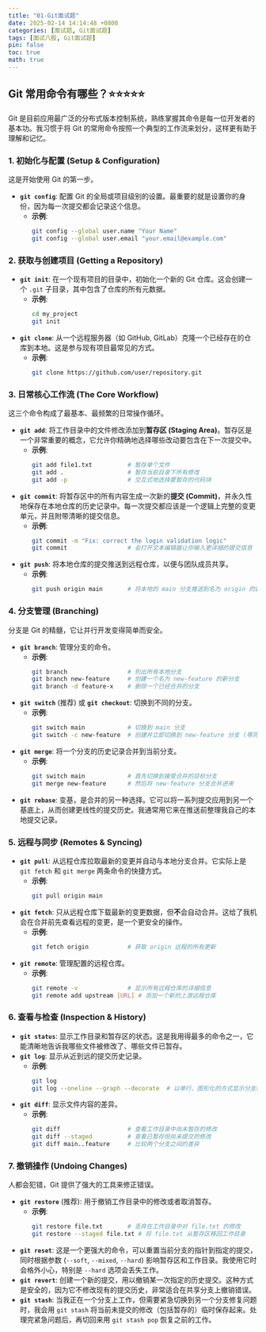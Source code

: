 ```yaml
---
title: "01-Git面试题"
date: 2025-02-14 14:14:48 +0800
categories: [面试题, Git面试题]
tags: [面试八股, Git面试题]
pin: false
toc: true
math: true
---
```


## Git 常用命令有哪些？⭐⭐⭐⭐⭐

Git 是目前应用最广泛的分布式版本控制系统，熟练掌握其命令是每一位开发者的基本功。我习惯于将 Git 的常用命令按照一个典型的工作流来划分，这样更有助于理解和记忆。

### 1. 初始化与配置 (Setup & Configuration)

这是开始使用 Git 的第一步。

- **`git config`**: 配置 Git 的全局或项目级别的设置。最重要的就是设置你的身份，因为每一次提交都会记录这个信息。
  - **示例**:
    ```bash
    git config --global user.name "Your Name"
    git config --global user.email "your.email@example.com"
    ```

### 2. 获取与创建项目 (Getting a Repository)

- **`git init`**: 在一个现有项目的目录中，初始化一个新的 Git 仓库。这会创建一个 `.git` 子目录，其中包含了仓库的所有元数据。
  - **示例**:
    ```bash
    cd my_project
    git init
    ```
- **`git clone`**: 从一个远程服务器（如 GitHub, GitLab）克隆一个已经存在的仓库到本地。这是参与现有项目最常见的方式。
  - **示例**:
    ```bash
    git clone https://github.com/user/repository.git
    ```

### 3. 日常核心工作流 (The Core Workflow)

这三个命令构成了最基本、最频繁的日常操作循环。

- **`git add`**: 将工作目录中的文件修改添加到**暂存区 (Staging Area)**。暂存区是一个非常重要的概念，它允许你精确地选择哪些改动要包含在下一次提交中。
  - **示例**:
    ```bash
    git add file1.txt          # 暂存单个文件
    git add .                  # 暂存当前目录下所有修改
    git add -p                 # 交互式地选择要暂存的代码块
    ```
- **`git commit`**: 将暂存区中的所有内容生成一次新的**提交 (Commit)**，并永久性地保存在本地仓库的历史记录中。每一次提交都应该是一个逻辑上完整的变更单元，并且附带清晰的提交信息。
  - **示例**:
    ```bash
    git commit -m "Fix: correct the login validation logic"
    git commit                 # 会打开文本编辑器让你输入更详细的提交信息
    ```
- **`git push`**: 将本地仓库的提交推送到远程仓库，以便与团队成员共享。
  - **示例**:
    ```bash
    git push origin main       # 将本地的 main 分支推送到名为 origin 的远程仓库
    ```

### 4. 分支管理 (Branching)

分支是 Git 的精髓，它让并行开发变得简单而安全。

- **`git branch`**: 管理分支的命令。
  - **示例**:
    ```bash
    git branch                 # 列出所有本地分支
    git branch new-feature     # 创建一个名为 new-feature 的新分支
    git branch -d feature-x    # 删除一个已经合并的分支
    ```
- **`git switch`** (推荐) 或 **`git checkout`**: 切换到不同的分支。
  - **示例**:
    ```bash
    git switch main            # 切换到 main 分支
    git switch -c new-feature  # 创建并立即切换到 new-feature 分支 (等同于 git checkout -b)
    ```
- **`git merge`**: 将一个分支的历史记录合并到当前分支。
  - **示例**:
    ```bash
    git switch main            # 首先切换到接受合并的目标分支
    git merge new-feature      # 然后将 new-feature 分支合并进来
    ```
- **`git rebase`**: 变基，是合并的另一种选择。它可以将一系列提交应用到另一个基底上，从而创建更线性的提交历史。我通常用它来在推送前整理我自己的本地提交记录。

### 5. 远程与同步 (Remotes & Syncing)

- **`git pull`**: 从远程仓库拉取最新的变更并自动与本地分支合并。它实际上是 `git fetch` 和 `git merge` 两条命令的快捷方式。
  - **示例**:
    ```bash
    git pull origin main
    ```
- **`git fetch`**: 只从远程仓库下载最新的变更数据，但**不**会自动合并。这给了我机会在合并前先查看远程的变更，是一个更安全的操作。
  - **示例**:
    ```bash
    git fetch origin           # 获取 origin 远程的所有更新
    ```
- **`git remote`**: 管理配置的远程仓库。
  - **示例**:
    ```bash
    git remote -v              # 显示所有远程仓库的详细信息
    git remote add upstream [URL] # 添加一个新的上游远程仓库
    ```

### 6. 查看与检查 (Inspection & History)

- **`git status`**: 显示工作目录和暂存区的状态。这是我用得最多的命令之一，它能清晰地告诉我哪些文件被修改了、哪些文件已暂存。
- **`git log`**: 显示从近到远的提交历史记录。
  - **示例**:
    ```bash
    git log
    git log --oneline --graph --decorate  # 以单行、图形化的方式显示分支和标签
    ```
- **`git diff`**: 显示文件内容的差异。
  - **示例**:
    ```bash
    git diff                   # 查看工作目录中尚未暂存的修改
    git diff --staged          # 查看已暂存但尚未提交的修改
    git diff main..feature     # 比较两个分支之间的差异
    ```

### 7. 撤销操作 (Undoing Changes)

人都会犯错，Git 提供了强大的工具来修正错误。

- **`git restore`** (推荐): 用于撤销工作目录中的修改或者取消暂存。
  - **示例**:
    ```bash
    git restore file.txt       # 丢弃在工作目录中对 file.txt 的修改
    git restore --staged file.txt # 将 file.txt 从暂存区移回工作目录
    ```
- **`git reset`**: 这是一个更强大的命令，可以重置当前分支的指针到指定的提交，同时根据参数 (`--soft`, `--mixed`, `--hard`) 影响暂存区和工作目录。我使用它时会格外小心，特别是 `--hard` 选项会丢失工作。
- **`git revert`**: 创建一个新的提交，用以撤销某一次指定的历史提交。这种方式是安全的，因为它不修改现有的提交历史，非常适合在共享分支上撤销错误。
- **`git stash`**: 当我正在一个分支上工作，但需要紧急切换到另一个分支修复问题时，我会用 `git stash` 将当前未提交的修改（包括暂存的）临时保存起来。处理完紧急问题后，再切回来用 `git stash pop` 恢复之前的工作。
